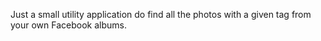 Just a small utility application do find all the photos with a given tag from your own Facebook albums.
